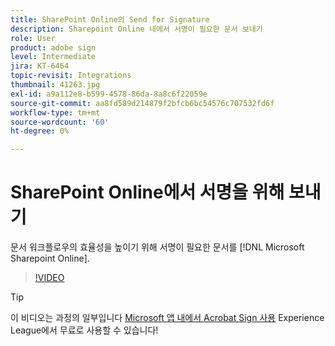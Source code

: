 ```yaml
---
title: SharePoint Online의 Send for Signature
description: Sharepoint Online 내에서 서명이 필요한 문서 보내기
role: User
product: adobe sign
level: Intermediate
jira: KT-6464
topic-revisit: Integrations
thumbnail: 41263.jpg
exl-id: a9a112e8-b599-4578-86da-8a8c6f22059e
source-git-commit: aa8fd589d214879f2bfcb6bc54576c707532fd6f
workflow-type: tm+mt
source-wordcount: '60'
ht-degree: 0%

---
```


# SharePoint Online에서 서명을 위해 보내기

문서 워크플로우의 효율성을 높이기 위해 서명이 필요한 문서를 [!DNL Microsoft Sharepoint Online].

>[!VIDEO](https://video.tv.adobe.com/v/41263?quality=12&learn=on&hidetitle=true)

>[!TIP]
>
>이 비디오는 과정의 일부입니다 [Microsoft 앱 내에서 Acrobat Sign 사용](https://experienceleague.adobe.com/?recommended=Sign-U-1-2020.2) Experience League에서 무료로 사용할 수 있습니다!
